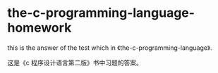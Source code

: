 # the-c-programming-language-homework

this is the answer of the test which in 《the-c-programming-language》.

这是《c 程序设计语言第二版》书中习题的答案。
